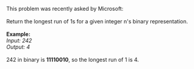 This problem was recently asked by Microsoft:
<br><br>
Return the longest run of 1s for a given integer n's binary representation.
<br><br>
<b>Example:</b><br>
<i>Input: 242<br>
Output: 4</i><br><br>
242 in binary is <b>11110010</b>, so the longest run of 1 is 4.

